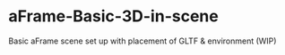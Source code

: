 # aFrame-Basic-3D-in-scene
Basic aFrame scene set up with placement of GLTF &amp; environment (WIP)
